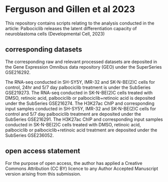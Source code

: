 # Ferguson and Gillen et al 2023
This repository contains scripts relating to the analysis conducted in the article: Palbociclib releases the latent differentiation capacity of neuroblastoma cells (Developmental Cell, 2023)

## corresponding datasets

The corresponding raw and relevant processed datasets are deposited in the Gene Expression Omnibus data repository (GEO) under the SuperSeries GSE216292.

The RNA-seq conducted in SH-SY5Y, IMR-32 and SK-N-BE(2)C cells for control, 24hr and 5/7 day palbociclib treatment is under the SubSeries GSE219273.
The RNA-seq conducted in SK-N-BE(2)C cells treated with DMSO, retinoic acid, palbociclib or palbociclib+retinoic acid is deposited under the SubSeries GSE216274.
The H3K27ac ChIP and corresponding input samples conducted in SH-SY5Y, IMR-32 and SK-N-BE(2)C cells for control and 5/7 day palbociclib treatment are deposited under the SubSeries GSE216291.
The H3K27ac ChIP and corresponding input samples conducted in SK-N-BE(2)C cells treated with DMSO, retinoic acid, palbociclib or palbociclib+retinoic acid treatment are deposited under the SubSeries GSE236052.

## open access statement
For the purpose of open access, the author has applied a Creative Commons Attribution (CC BY) licence to any Author Accepted Manuscript version arising from this submission.
